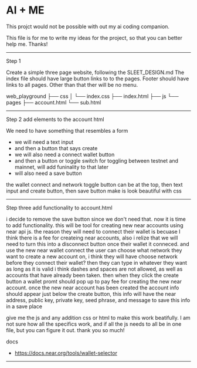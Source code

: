 # AI + ME

This projct would not be possible with out my ai coding companion.

This file is for me to write my ideas for the project, so that you can better help me. Thanks!

---

Step 1

Create a simple three page website, following the SLEET_DESIGN.md
The index file should have large button links to to the pages.
Footer should have links to all pages.
Other than that ther will be no menu.


web_playground
    ├── css
    │   └── index.css
    ├── index.html
    ├── js
    └── pages
        ├── account.html
        └── sub.html


----

Step 2 add elements to the account html

We need to have something that resembles a form
- we will need a text input
- and then a button that says create
- we will also need a connect wallet button
- and then a button or toggle switch for toggling between testnet and mainnet, will add funinality to that later
- will also need a save button

 the wallet connect and network toggle button can be at the top, then text input and create button, then save button
 make is look beautiful with css


---

Step three add functionality to account.html

i decide to remove the save button since we don't need that.
now it is time to add functionality.
this will be tool for creating new near accounts using near api js.
the reason they will need to connect their wallet is becuase I think there is a fee for createing near accounts, also i relize that we will need to turn this into a disconnect button once their wallet it conneced. and use the new near wallet connect
the user can choose what network they want to create a new account on, i think they will have choose network before they connect their wallet?
then they can type in whatever they want as long as it is valid i think dashes and spaces are not allowed, as well as accounts that have already been taken.
then when they click the create button a wallet promt should pop up to pay fee for creating the new near account.
once the new near account has been created the account info should appear just below the create button, this info will have the near address, public key, private key, seed phrase, and message to save this info in a save place

give me the js and any addition css or html to make this work beatifully.
I am not sure how all the specifics work, and if all the js needs to all be in one file, but you can figure it out.
thank you so much!

docs
- https://docs.near.org/tools/wallet-selector

----

